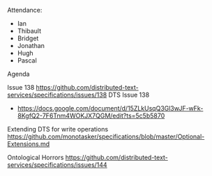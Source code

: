 Attendance:

* Ian
* Thibault
* Bridget
* Jonathan
* Hugh
* Pascal

Agenda

Issue 138 https://github.com/distributed-text-services/specifications/issues/138 DTS Issue 138

* https://docs.google.com/document/d/15ZLkUsqQ3Gl3wJF-wFk-8KgfQ2-7F6Tnm4WOKJX7QGM/edit?ts=5c5b5870

Extending DTS for write operations https://github.com/monotasker/specifications/blob/master/Optional-Extensions.md

Ontological Horrors https://github.com/distributed-text-services/specifications/issues/144

